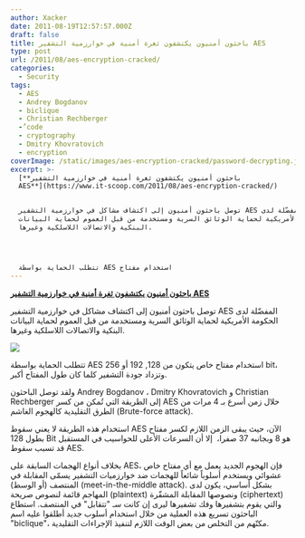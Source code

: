 ```yaml
---
author: Xacker
date: 2011-08-19T12:57:57.000Z
draft: false
title: باحثون أمنيون يكتشفون ثغرة أمنية في خوارزمية التشفير AES
type: post
url: /2011/08/aes-encryption-cracked/
categories:
  - Security
tags:
  - AES
  - Andrey Bogdanov
  - biclique
  - Christian Rechberger
  - َُcode
  - cryptography
  - Dmitry Khovratovich
  - encryption
coverImage: /static/images/aes-encryption-cracked/password-decrypting.jpg
excerpt: >-
  [**باحثون أمنيون يكتشفون ثغرة أمنية في خوارزمية التشفير
  AES**](https://www.it-scoop.com/2011/08/aes-encryption-cracked/)


  توصل باحثون أمنيون إلى اكتشاف مشاكل في خوارزمية التشفير AES المفضّلة لدى
  الحكومة الأمريكية لحماية الوثائق السرية ومستخدمة من قبل العموم لحماية البيانات
  البنكية والاتصالات اللاسلكية وغيرها.




  تتطلب الحماية بواسطة AES استخدام مفتاح
---
```

[**باحثون أمنيون يكتشفون ثغرة أمنية في خوارزمية التشفير AES**](https://www.it-scoop.com/2011/08/aes-encryption-cracked/)

توصل باحثون أمنيون إلى اكتشاف مشاكل في خوارزمية التشفير AES المفضّلة لدى الحكومة الأمريكية لحماية الوثائق السرية ومستخدمة من قبل العموم لحماية البيانات البنكية والاتصالات اللاسلكية وغيرها.

![](/static/images/aes-encryption-cracked/password-decrypting.jpg)

تتطلب الحماية بواسطة AES استخدام مفتاح خاص يتكون من 128, 192 أو 256 bit، وتزداد جودة التشفير كلما كان طول المفتاح أكبر.

ولقد توصل الباحثون Andrey Bogdanov ، Dmitry Khovratovich و Christian Rechberger إلى الطريقة التي تُمكن من كسر AES خلال زمن أسرع بـ 4 مرات من الطرق التقليدية كالهجوم الغاشم (Brute-force attack).

استخدام هذه الطريقة لا يعني سقوط AES الآن، حيث يبقى الزمن اللازم لكسر مفتاح بطول 128 Bit هو 8 وبجانبه 37 صفرا،  إلا أن السرعات الأعلى للحواسيب في المستقبل قد تسبب سقوط AES.

بخلاف أنواع الهجمات السابقة على AES، فإن الهجوم الجديد يعمل مع أي مفتاح خاص عشوائي ويستخدم أسلوباً شائعاً للهجمات ضد خوارزميات التشفير يسمّى المقابلة في المنتصف (أو الوسط) (meet-in-the-middle attack). بشكل أساسي، يكون لدى المهاجم قائمة لنصوص صريحة (plaintext) ونصوصها المقابلة المشفّرة (ciphertext) والتي يقوم بتشفيرها وفك تشفيرها ليرى إن كانت سـ "تتقابل" في المنتصف. استطاع الباحثون تسريع هذه العملية من خلال استخدام أسلوب جديد أطلقوا عليه اسم "biclique"، مكنّهم من التخلص من بعض الوقت اللازم لتنفيذ الإجراءات التقليدية.
